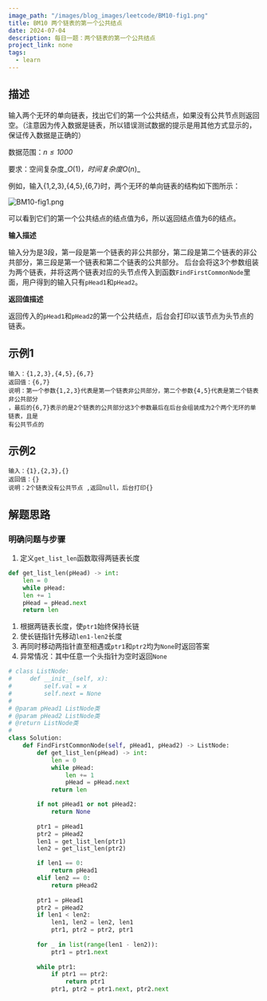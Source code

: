 ```yaml
---
image_path: "/images/blog_images/leetcode/BM10-fig1.png"
title: BM10 两个链表的第一个公共结点
date: 2024-07-04
description: 每日一题：两个链表的第一个公共结点
project_link: none
tags:
  - learn
---
```

## 描述

输入两个无环的单向链表，找出它们的第一个公共结点，如果没有公共节点则返回空。（注意因为传入数据是链表，所以错误测试数据的提示是用其他方式显示的，保证传入数据是正确的）

数据范围：_$n≤1000$_﻿

要求：空间复杂度_$O(1)$_﻿，时间复杂度_$O(n)$_﻿

例如，输入{1,2,3},{4,5},{6,7}时，两个无环的单向链表的结构如下图所示：

![BM10-fig1.png](/images/blog_images/leetcode/BM10-fig1.png)

可以看到它们的第一个公共结点的结点值为$6$﻿，所以返回结点值为$6$﻿的结点。

**输入描述**

输入分为是$3$﻿段，第一段是第一个链表的非公共部分，第二段是第二个链表的非公共部分，第三段是第一个链表和第二个链表的公共部分。 后台会将这3个参数组装为两个链表，并将这两个链表对应的头节点传入到函数`FindFirstCommonNode`里面，用户得到的输入只有`pHead1`和`pHead2`。

**返回值描述**

返回传入的`pHead1`和`pHead2`的第一个公共结点，后台会打印以该节点为头节点的链表。

## 示例1

```Plain
输入：{1,2,3},{4,5},{6,7}
返回值：{6,7}
说明：第一个参数{1,2,3}代表是第一个链表非公共部分，第二个参数{4,5}代表是第二个链表非公共部分
，最后的{6,7}表示的是2个链表的公共部分这3个参数最后在后台会组装成为2个两个无环的单链表，且是
有公共节点的
```

## 示例2

```Plain
输入：{1},{2,3},{}
返回值：{}
说明：2个链表没有公共节点 ,返回null，后台打印{}
```

## 解题思路

### 明确问题与步骤

1. 定义`get_list_len`函数取得两链表长度

```Python
def get_list_len(pHead) -> int:
	len = 0
	while pHead:
    len += 1
    pHead = pHead.next
	return len
```

1. 根据两链表长度，使`ptr1`始终保持长链
2. 使长链指针先移动`len1-len2`长度
3. 再同时移动两指针直至相遇或`ptr1`和`ptr2`均为`None`时返回答案
4. 异常情况：其中任意一个头指针为空时返回`None`

```Python
# class ListNode:
#     def __init__(self, x):
#         self.val = x
#         self.next = None
# 
# @param pHead1 ListNode类 
# @param pHead2 ListNode类 
# @return ListNode类
#
class Solution:
    def FindFirstCommonNode(self, pHead1, pHead2) -> ListNode:
        def get_list_len(pHead) -> int:
            len = 0
            while pHead:
                len += 1
                pHead = pHead.next
            return len

        if not pHead1 or not pHead2:
            return None
        
        ptr1 = pHead1
        ptr2 = pHead2
        len1 = get_list_len(ptr1)
        len2 = get_list_len(ptr2)

        if len1 == 0:
            return pHead1
        elif len2 == 0:
            return pHead2
        
        ptr1 = pHead1
        ptr2 = pHead2
        if len1 < len2:
            len1, len2 = len2, len1
            ptr1, ptr2 = ptr2, ptr1
        
        for _ in list(range(len1 - len2)):
            ptr1 = ptr1.next
        
        while ptr1:
            if ptr1 == ptr2:
                return ptr1
            ptr1, ptr2 = ptr1.next, ptr2.next
```